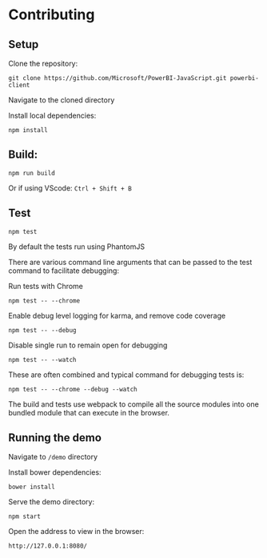 # Contributing

## Setup

Clone the repository:
```
git clone https://github.com/Microsoft/PowerBI-JavaScript.git powerbi-client
```

Navigate to the cloned directory

Install local dependencies:
```
npm install
```

## Build:
```
npm run build
```
Or if using VScode: `Ctrl + Shift + B`

## Test
```
npm test
```
By default the tests run using PhantomJS

There are various command line arguments that can be passed to the test command to facilitate debugging:

Run tests with Chrome
```
npm test -- --chrome
```

Enable  debug level logging for karma, and remove code coverage
```
npm test -- --debug
```

Disable single run to remain open for debugging
```
npm test -- --watch
```

These are often combined and typical command for debugging tests is:
```
npm test -- --chrome --debug --watch
```

The build and tests use webpack to compile all the source modules into one bundled module that can execute in the browser.

## Running the demo
Navigate to `/demo` directory

Install bower dependencies:
```
bower install
```

Serve the demo directory:
```
npm start
```

Open the address to view in the browser:
```
http://127.0.0.1:8080/
```
